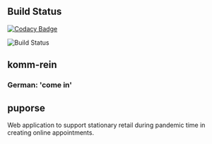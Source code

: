 ## Build Status

[![Codacy Badge](https://api.codacy.com/project/badge/Grade/6f12938144f34a4ead4173a331aa2246)](https://app.codacy.com/gh/flitta/komm-rein?utm_source=github.com&utm_medium=referral&utm_content=flitta/komm-rein&utm_campaign=Badge_Grade_Settings)

![Build Status](https://github.com/flitta/komm-rein/actions/workflows/dotnet.yml/badge.svg)

## komm-rein
### German: 'come in'

## puporse
Web application to support stationary retail during pandemic time in creating online appointments.
